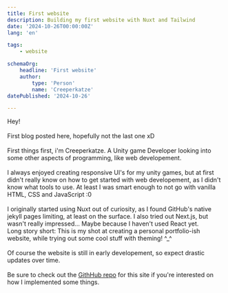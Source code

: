 ```yaml
---
title: First website
description: Building my first website with Nuxt and Tailwind
date: '2024-10-26T00:00:00Z'
lang: 'en'

tags:
    - website

schemaOrg:
    headline: 'First website'
    author:
        type: 'Person'
        name: 'Creeperkatze'
datePublished: '2024-10-26'

---
```


Hey!\
\
First blog posted here, hopefully not the last one xD\
\
First things first, i'm Creeperkatze. A Unity game Developer looking into some other aspects of programming, like web developement.\
\
I always enjoyed creating responsive UI's for my unity games, but at first didn't really know on how to get started with web developement, as I didn't know what tools to use. At least I was smart enough to not go with vanilla HTML, CSS and JavaScript :0\
\
I originally started using Nuxt out of curiosity, as I found GitHub's native jekyll pages limiting, at least on the surface. I also tried out Next.js, but wasn't really impressed... Maybe because I haven't used React yet.\
Long story short: This is my shot at creating a personal portfolio-ish website, while trying out some cool stuff with theming! ^_^\
\
Of course the website is still in early developement, so expect drastic updates over time.\
\
Be sure to check out the [GithHub repo](https://github.com/creeperkatze/website) for this site if you're interested on how I implemented some things.